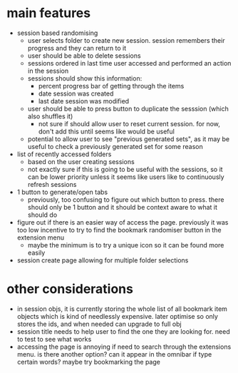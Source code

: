 # main features
- session based randomising
    - user selects folder to create new session. session remembers their progress and they can return to it
    - user should be able to delete sessions
    - sessions ordered in last time user accessed and performed an action in the session
    - sessions should show this information:
        - percent progress bar of getting through the items
        - date session was created
        - last date session was modified
    - user should be able to press button to duplicate the sesssion (which also shuffles it)
        - not sure if should allow user to reset current session. for now, don't add this until seems like would be useful
    - potential to allow user to see "previous generated sets", as it may be useful to check a previously generated set for some reason
- list of recently accessed folders
    - based on the user creating sessions
    - not exactly sure if this is going to be useful with the sessions, so it can be lower priority unless it seems like users like to continuously refresh sessions
- 1 button to generate/open tabs
    - previously, too confusing to figure out which button to press. there should only be 1 button and it should be context aware to what it should do
- figure out if there is an easier way of access the page. previously it was too low incentive to try to find the bookmark randomiser button in the extension menu
    - maybe the minimum is to try a unique icon so it can be found more easily
- session create page allowing for multiple folder selections

# other considerations
- in session objs, it is currently storing the whole list of all bookmark item objects which is kind of needlessly expensive. later optimise so only stores the ids, and when needed can upgrade to full obj
- session title needs to help user to find the one they are looking for. need to test to see what works
- accessing the page is annoying if need to search through the extensions menu. is there another option? can it appear in the omnibar if type certain words? maybe try bookmarking the page